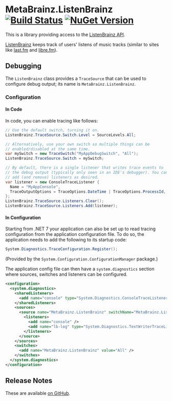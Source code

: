 # MetaBrainz.ListenBrainz [![Build Status][CI-S]][CI-L] [![NuGet Version][NuGet-S]][NuGet-L]

This is a library providing access to the
[ListenBrainz API][api-reference].

[ListenBrainz][home] keeps track of users' listens of music tracks
(similar to sites like [last.fm][last-fm] and [libre.fm][libre-fm]).

[CI-S]: https://github.com/Zastai/MetaBrainz.ListenBrainz/actions/workflows/build.yml/badge.svg
[CI-L]: https://github.com/Zastai/MetaBrainz.ListenBrainz/actions/workflows/build.yml

[NuGet-S]: https://img.shields.io/nuget/v/MetaBrainz.ListenBrainz
[NuGet-L]: https://nuget.org/packages/MetaBrainz.ListenBrainz

[api-reference]: https://listenbrainz.readthedocs.io/en/latest/users/api
[home]: https://listenbrainz.org/

[last-fm]: https://www.last.fm
[libre-fm]: https://libre.fm

## Debugging

The `ListenBrainz` class provides a `TraceSource` that can be used to
configure debug output; its name is `MetaBrainz.ListenBrainz`.

### Configuration

#### In Code

In code, you can enable tracing like follows:

```cs
// Use the default switch, turning it on.
ListenBrainz.TraceSource.Switch.Level = SourceLevels.All;

// Alternatively, use your own switch so multiple things can be
// enabled/disabled at the same time.
var mySwitch = new TraceSwitch("MyAppDebugSwitch", "All");
ListenBrainz.TraceSource.Switch = mySwitch;

// By default, there is a single listener that writes trace events to
// the debug output (typically only seen in an IDE's debugger). You can
// add (and remove) listeners as desired.
var listener = new ConsoleTraceListener {
  Name = "MyAppConsole",
  TraceOutputOptions = TraceOptions.DateTime | TraceOptions.ProcessId,
};
ListenBrainz.TraceSource.Listeners.Clear();
ListenBrainz.TraceSource.Listeners.Add(listener);
```

#### In Configuration

Starting from .NET 7 your application can also be set up to read tracing
configuration from the application configuration file. To do so, the
application needs to add the following to its startup code:

```cs
System.Diagnostics.TraceConfiguration.Register();
```

(Provided by the `System.Configuration.ConfigurationManager` package.)

The application config file can then have a `system.diagnostics` section
where sources, switches and listeners can be configured.

```xml
<configuration>
  <system.diagnostics>
    <sharedListeners>
      <add name="console" type="System.Diagnostics.ConsoleTraceListener" traceOutputOptions="DateTime,ProcessId" />
    </sharedListeners>
    <sources>
      <source name="MetaBrainz.ListenBrainz" switchName="MetaBrainz.ListenBrainz">
        <listeners>
          <add name="console" />
          <add name="lb-log" type="System.Diagnostics.TextWriterTraceListener" initializeData="lb.log" />
        </listeners>
      </source>
    </sources>
    <switches>
      <add name="MetaBrainz.ListenBrainz" value="All" />
    </switches>
  </system.diagnostics>
</configuration>
```

## Release Notes

These are available [on GitHub][release-notes].

[release-notes]: https://github.com/Zastai/MetaBrainz.ListenBrainz/releases
